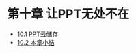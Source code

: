 # 第十章	让PPT无处不在

- [10.1  PPT云储存](chapter10/chapter10-1.md)
- [10.2  本章小结](chapter10/chapter10-2.md)


